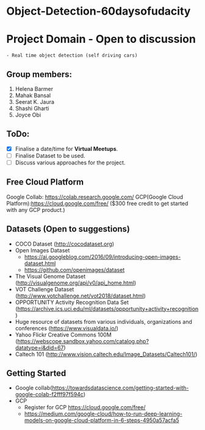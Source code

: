 # Object-Detection-60daysofudacity
# Project Domain - Open to discussion
    - Real time object detection (self driving cars)

## Group members:
1. Helena Barmer 
2. Mahak Bansal
3. Seerat K. Jaura
4. Shashi Gharti
5. Joyce Obi

## ToDo:
- [x] Finalise a date/time for **Virtual Meetups**.
- [ ] Finalise Dataset to be used.
- [ ] Discuss various approaches for the project.

## Free Cloud Platform
Google Collab: https://colab.research.google.com/
GCP(Google Cloud Platform):https://cloud.google.com/free/  ($300 free credit to get started with any GCP product.)

## Datasets (Open to suggestions)
- COCO Dataset (http://cocodataset.org)
- Open Images Dataset 
    - https://ai.googleblog.com/2016/09/introducing-open-images-dataset.html
    - https://github.com/openimages/dataset
- The Visual Genome Dataset (http://visualgenome.org/api/v0/api_home.html)
- VOT Challenge Dataset (http://www.votchallenge.net/vot2018/dataset.html)
- OPPORTUNITY Activity Recognition Data Set (https://archive.ics.uci.edu/ml/datasets/opportunity+activity+recognition)
- Huge resource of datasets from various individuals, organizations and conferences (https://www.visualdata.io/)
- Yahoo Flickr Creative Commons 100M (https://webscope.sandbox.yahoo.com/catalog.php?datatype=i&did=67) 
- Caltech 101 (http://www.vision.caltech.edu/Image_Datasets/Caltech101/)

## Getting Started
- Google collab(https://towardsdatascience.com/getting-started-with-google-colab-f2fff97f594c)
- GCP 
    - Register for GCP https://cloud.google.com/free/
    - https://medium.com/google-cloud/how-to-run-deep-learning-models-on-google-cloud-platform-in-6-steps-4950a57acfa5



